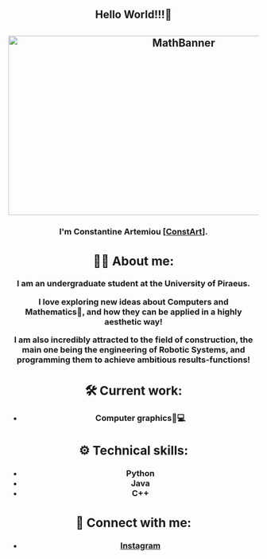 <h2 align = "center">Hello World!!!👋<h2> 

<p align = "center">
<img width = "690" height = "360" src="https://github.com/3ConstArt3/3ConstArt3/assets/114258174/5308df77-f55d-4f9b-8167-ce69515e2f82" alt="MathBanner">
</p>

<h3 align = "center">
I'm Constantine Artemiou [<a href = "" target = "_blank" rel = "noreferrer">ConstArt<a>].
<h3>

## 🧑‍💻 About me:
I am an undergraduate student at the University of Piraeus.

I **love** exploring new ideas about **Computers** and **Mathematics**🔢, and how they can be applied in a highly aesthetic way!

I am also incredibly attracted to the field of **construction**, the main one being the engineering of **Robotic Systems**, and programming them to achieve ambitious results-functions!

## 🛠️ Current work:
- Computer graphics🎨💻

## ⚙️ Technical skills:
- Python
- Java
- C++

## 🤝 Connect with me:
- <a href = "https://www.instagram.com/const_art_sc/" alt = "const_art_sc | Instagram" target = "_blank"> Instagram <a>

<!--
- 🌱 I’m currently learning ...
- 👯 I’m looking to collaborate on ...
- 🤔 I’m looking for help with ...
- 💬 Ask me about ...
- ⚡ Fun fact: ...
-->